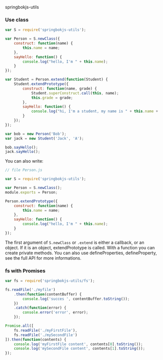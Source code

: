 springbokjs-utils

### Use class

```js
var S = require('springbokjs-utils');

var Person = S.newClass({
    construct: function(name) {
        this.name = name;
    },
    sayHello: function() {
        console.log("hello, I'm " + this.name);
    }
});

var Student = Person.extend(function(Student) {
    Student.extendPrototype({
        construct: function(name, grade) {
            Student.superConstruct.call(this, name);
            this.grade = grade;
        },
        sayHello: function() {
            console.log("hi, I'm a student, my name is " + this.name + " and my grade is " + this.grade);
        }
    });
});

var bob = new Person('Bob');
var jack = new Student('Jack', 'A');

bob.sayHello();
jack.sayHello();
```

You can also write:
```js
// file Person.js

var S = require('springbokjs-utils');

var Person = S.newClass();
module.exports = Person;

Person.extendPrototype({
    construct: function(name) {
        this.name = name;
    },
    sayHello: function() {
        console.log("hello, I'm " + this.name);
    }
});
```

The first argument of `S.newClass` or `.extend` is either a callback, or an object. If it is an object, extendPrototype is called.
With a function you can create private methods.
You can also use defineProperties, defineProperty, see the full API for more informations.


### fs with Promises

```js
var fs = require('springbokjs-utils/fs');

fs.readFile('./myfile')
    .then(function(contentBuffer) {
        console.log('succes ', contentBuffer.toString());
    })
    .catch(function(error) {
        console.error('error', error);
    });

Promise.all([
    fs.readFile('./myFirstFile'),
    fs.readFile('./mySecondFile')
]).then(function(contents) {
    console.log('myFirstFile content', contents[0].toString());
    console.log('mySecondFile content', contents[1].toString());
});

```

